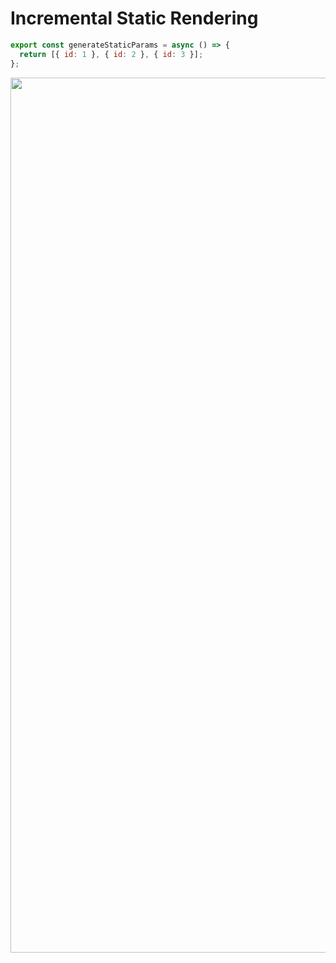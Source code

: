<!-- .slide: class="two-column with-code " -->

<style>
  .incremental-31 {
    width: 1400px;
    height: auto;
  }
</style>

# Incremental Static Rendering

```js
export const generateStaticParams = async () => {
  return [{ id: 1 }, { id: 2 }, { id: 3 }];
};
```

<img src="./assets/images/08-rendering/incremental.png" class="incremental-31" />
